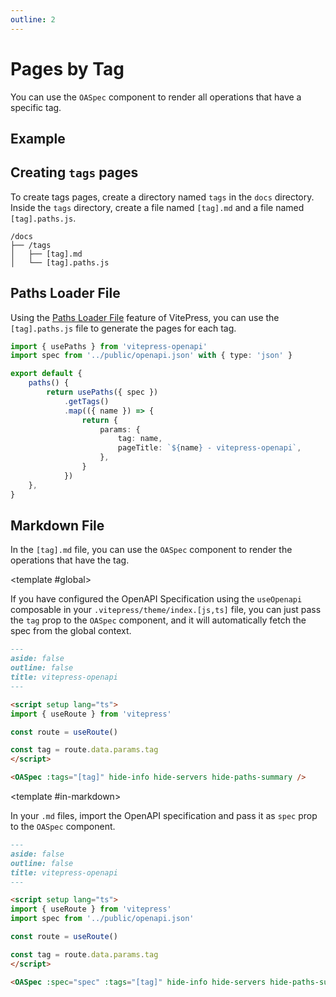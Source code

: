 ```yaml
---
outline: 2
---
```


# Pages by Tag

You can use the `OASpec` component to render all operations that have a specific tag.

## Example

<SandboxIframe :sandbox-data="{sandboxView: 'preview', previewComponent: 'PagesByTag', tags: 'Artists', sidebarItemsType: 'itemsByTags'}" :iframe-zoom="0.6" class="h-[70vh] max-h-[700px]" />

## Creating `tags` pages

To create tags pages, create a directory named `tags` in the `docs` directory. Inside the `tags` directory, create a file named `[tag].md` and a file named `[tag].paths.js`.

```
/docs
├── /tags
│   ├── [tag].md
│   └── [tag].paths.js
```

## Paths Loader File

Using the [Paths Loader File](https://vitepress.dev/guide/routing#paths-loader-file) feature of VitePress, you can use the `[tag].paths.js` file to generate the pages for each tag.

```ts
import { usePaths } from 'vitepress-openapi'
import spec from '../public/openapi.json' with { type: 'json' }

export default {
    paths() {
        return usePaths({ spec })
            .getTags()
            .map(({ name }) => {
                return {
                    params: {
                        tag: name,
                        pageTitle: `${name} - vitepress-openapi`,
                    },
                }
            })
    },
}
```

## Markdown File

In the `[tag].md` file, you can use the `OASpec` component to render the operations that have the tag.

<ScopeConfigurationTabs>

<template #global>

If you have configured the OpenAPI Specification using the `useOpenapi` composable in your `.vitepress/theme/index.[js,ts]` file, you can just pass the `tag` prop to the `OASpec` component, and it will automatically fetch the spec from the global context.

```markdown
---
aside: false
outline: false
title: vitepress-openapi
---

<script setup lang="ts">
import { useRoute } from 'vitepress'

const route = useRoute()

const tag = route.data.params.tag
</script>

<OASpec :tags="[tag]" hide-info hide-servers hide-paths-summary />
```

</template>

<template #in-markdown>

In your `.md` files, import the OpenAPI specification and pass it as `spec` prop to the `OASpec` component.

```markdown
---
aside: false
outline: false
title: vitepress-openapi
---

<script setup lang="ts">
import { useRoute } from 'vitepress'
import spec from '../public/openapi.json'

const route = useRoute()

const tag = route.data.params.tag
</script>

<OASpec :spec="spec" :tags="[tag]" hide-info hide-servers hide-paths-summary />
```

</template>

</ScopeConfigurationTabs>
